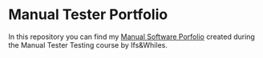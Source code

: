 # Manual Tester Portfolio
In this repository you can find my [Manual Software Porfolio](https://github.com/ABfeMate/manual_tester_portfolio/blob/main/andriy_bahayev_manual_software_portfolio.pdf) created during the Manual Tester Testing course by Ifs&Whiles.
